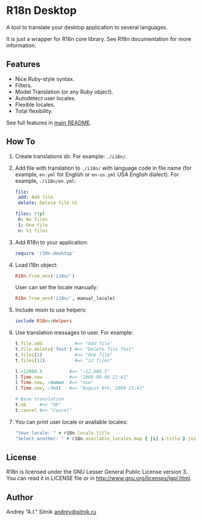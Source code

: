 # R18n Desktop

A tool to translate your desktop application to several languages.

It is just a wrapper for R18n core library. See R18n documentation for more
information.

## Features

* Nice Ruby-style syntax.
* Filters.
* Model Translation (or any Ruby object).
* Autodetect user locales.
* Flexible locales.
* Total flexibility.

See full features in [main README](https://github.com/ai/r18n/blob/master/README.md).

## How To

1. Create translations dir. For example: `./i18n/`.
2. Add file with translation to `./i18n/` with language code in file name
   (for example, `en.yml` for English or `en-us.yml` USA English dialect).
   For example, `./i18n/en.yml`:

     ```yaml
    file:
      add: Add file
      delete: Delete file %1

    files: !!pl
      0: No files
      1: One file
      n: %1 files
     ```

3. Add R18n to your application:

     ```ruby
    require 'r18n-desktop'
     ```

4. Load I18n object:

     ```ruby
    R18n.from_env('i18n/')
     ```
   User can set the locale manually:

     ```ruby
    R18n.from_env('i18n/', manual_locale)
     ```

5. Include mixin to use helpers:

     ```ruby
    include R18n::Helpers
     ```

6. Use translation messages to user. For example:

     ```ruby
    t.file.add            #=> "Add file"
    t.file.delete('Test') #=> "Delete file Test"
    t.files(1)            #=> "One file"
    t.files(12)           #=> "12 files"

    l -12000.5          #=> "−12,000.5"
    l Time.now          #=> "2009-08-09 21:41"
    l Time.now, :human  #=> "now"
    l Time.now, :full   #=> "August 9th, 2009 21:41"

    # Base translation
    t.ok     #=> "OK"
    t.cancel #=> "Cancel"
     ```

7. You can print user locale or available locales:

     ```ruby
    "Your locale: " + r18n.locale.title
    "Select another: " + r18n.available_locales.map { |i| i.title }.join(', ')
     ```

## License

R18n is licensed under the GNU Lesser General Public License version 3.
You can read it in LICENSE file or in http://www.gnu.org/licenses/lgpl.html.

## Author

Andrey “A.I.” Sitnik <andrey@sitnik.ru>
